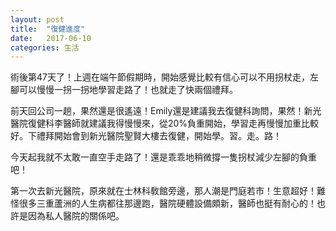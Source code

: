 ```yaml
---
layout: post
title:  "復健進度"
date:   2017-06-10
categories: 生活
---
```


術後第47天了！上週在端午節假期時，開始感覺比較有信心可以不用拐杖走，左腳可以慢慢一拐一拐地學習走路了！也就走了快兩個禮拜。

前天回公司一趟，果然還是很遙遠！Emily還是建議我去復健科詢問，果然！新光醫院復健科李醫師就建議我得慢慢來，從20%負重開始，學習走再慢慢加重比較好。下禮拜開始會到新光醫院聖賢大樓去復健，開始學。習。走。路！

今天起我就不太敢一直空手走路了！還是乖乖地稍微撐一隻拐杖減少左腳的負重吧！

第一次去新光醫院，原來就在士林科敎館旁邊，那人潮是門庭若市！生意超好！難怪很多三重蘆洲的人生病都往那邊跑，醫院硬體設備頗新，醫師也挺有耐心的！也許是因為私人醫院的關係吧。
